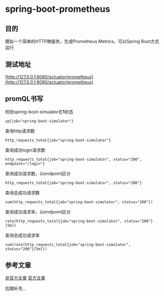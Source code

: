# spring-boot-prometheus

## 目的
模拟一个简单的HTTP微服务，生成Prometheus Metrics，可以Spring Boot方式运行

## 测试地址
[http://127.0.0.1:8080/actuator/prometheus](http://127.0.0.1:8080/actuator/prometheus)
## promQL书写
校验spring-boot-simulator在**1**状态
```
up{job="spring-boot-simulator"}
```

查询http请求数
```
http_requests_total{job="spring-boot-simulator"}
```

查询成功login请求数
```
http_requests_total{job="spring-boot-simulator", status="200", endpoint="/login"}
```

查询成功请求数，以endpoint区分
```
http_requests_total{job="spring-boot-simulator", status="200"}
```

查询总成功请求数
```
sum(http_requests_total{job="spring-boot-simulator", status="200"})
```

查询成功请求率，以endpoint区分
```
rate(http_requests_total{job="spring-boot-simulator", status="200"}[5m])
```

查询总成功请求率
```
sum(rate(http_requests_total{job="spring-boot-simulator", status="200"}[5m]))
```

## 参考文章

[非官方文章](https://www.bookstack.cn/read/prometheus-manual/prometheus-querying-functions.md)
[官方文章](https://prometheus.io/docs/prometheus/latest/querying/basics/)


后期补充...


